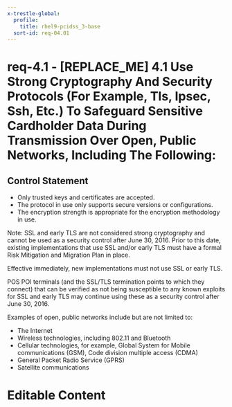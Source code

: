 ```yaml
---
x-trestle-global:
  profile:
    title: rhel9-pcidss_3-base
  sort-id: req-04.01
---
```


# req-4.1 - \[REPLACE_ME\] 4.1 Use Strong Cryptography And Security Protocols (For Example, Tls, Ipsec, Ssh, Etc.) To Safeguard Sensitive Cardholder Data During Transmission Over Open, Public Networks, Including The Following:

## Control Statement

* Only trusted keys and certificates are accepted.
* The protocol in use only supports secure versions or configurations.
* The encryption strength is appropriate for the encryption methodology in
  use.

Note: SSL and early TLS are not considered strong cryptography and cannot
be used as a security control after June 30, 2016. Prior to this date, existing
implementations that use SSL and/or early TLS must have a formal Risk Mitigation
and Migration Plan in place.

Effective immediately, new implementations must not use SSL or early TLS.

POS POI terminals (and the SSL/TLS termination points to which they connect)
that can be verified as not being susceptible to any known exploits for SSL
and early TLS may continue using these as a security control after
June 30, 2016.

Examples of open, public networks include but are not limited to:
* The Internet
* Wireless technologies, including 802.11 and Bluetooth
* Cellular technologies, for example, Global System for Mobile
  communications (GSM), Code division multiple access (CDMA)
* General Packet Radio Service (GPRS)
* Satellite communications

# Editable Content

<!-- Make additions and edits below -->
<!-- The above represents the contents of the control as received by the profile, prior to additions. -->
<!-- If the profile makes additions to the control, they will appear below. -->
<!-- The above markdown may not be edited but you may edit the content below, and/or introduce new additions to be made by the profile. -->
<!-- If there is a yaml header at the top, parameter values may be edited. Use --set-parameters to incorporate the changes during assembly. -->
<!-- The content here will then replace what is in the profile for this control, after running profile-assemble. -->
<!-- The current profile has no added parts for this control, but you may add new ones here. -->
<!-- Each addition must have a heading either of the form ## Control my_addition_name -->
<!-- or ## Part a. (where the a. refers to one of the control statement labels.) -->
<!-- "## Control" parts are new parts added after the statement part. -->
<!-- "## Part" parts are new parts added into the top-level statement part with that label. -->
<!-- Subparts may be added with nested hash levels of the form ### My Subpart Name -->
<!-- underneath the parent ## Control or ## Part being added -->
<!-- See https://oscal-compass.github.io/compliance-trestle/tutorials/ssp_profile_catalog_authoring/ssp_profile_catalog_authoring for guidance. -->
